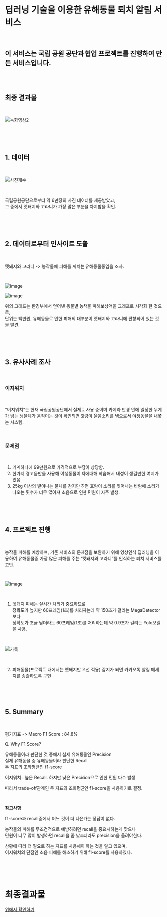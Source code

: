 # **딥러닝 기술을 이용한 유해동물 퇴치 알림  서비스**
<br/>

## __이 서비스는 국립 공원 공단과 협업 프로젝트를 진행하여 만든 서비스입니다.__

<br/><br/>

## 최종 결과물

<br/>

![녹화영상2](https://user-images.githubusercontent.com/86835527/179003224-1beced48-566d-4d08-bf6f-dcead03d5fba.gif)

<br/><br/><br/>

## 1. 데이터

<br/>

![사진개수](https://user-images.githubusercontent.com/86835527/179009760-667f6ed5-0a28-4793-bc4a-d07e4e0be02b.PNG)

<br/>

국립공원공단으로부터 약 6만장의 사진 데이터를 제공받았고,   
그 중에서 멧돼지와 고라니가 가장 많은 부분을 차지함을 확인.

<br/><br/><br/>

## 2. 데이터로부터 인사이트 도출

<br/>

멧돼지와 고라니 -> 농작물에 피해를 끼치는 유해동물종임을 조사.  

<br/>

![image](https://user-images.githubusercontent.com/86611917/175793065-b0c58bc6-4de2-4c05-a2ac-8139d738c12c.png)

![image](https://user-images.githubusercontent.com/86611917/175792831-fd8545de-37ae-4722-bdf6-1c9e994cbd37.png)

위의 그래프는 환경부에서 얻어낸 동물별 농작물 피해보상액을 그래프로 시각화 한 것으로,  
단위는 백만원, 유해동물로 인한 피해의 대부분이 멧돼지와 고라니에 편향되어 있는 것을 발견.

<br/><br/><br/>

## 3. 유사사례 조사

<br/>

### __이지워치__   

<br/>

"이지워치"는 현재 국립공원공단에서 실제로 사용 중이며 카메라 반경 안에 일정한 무게가 넘는 생물체가 움직이는 것이 확인되면 호랑이 울음소리를 냄으로서 야생동물을 내쫓는 시스템.

<br/>

### __문제점__   

<br/>

1. 기계하나에 99만원으로 가격적으로 부담이 상당함.  
2. 한가지 경고음만을 사용해 야생동물이 이에대해 학습해서 내성이 생길만한 여지가 있음
3. 25kg 이상의 열이나는 물체를 감지만 하면 호랑이 소리를 짖어내는 바람에 소리가 나오는 횟수가 너무 많아져 소음으로 인한 민원이 자주 발생.

<br/><br/><br/>

## 4. 프로젝트 진행

<br/>

농작물 피해를 예방하며, 기존 서비스의 문제점을 보완하기 위해 영상인식 딥러닝을 이용하여 유해동물중 가장 많은 피해를 주는 “멧돼지와 고라니”를 인식하는 퇴치 서비스를 고안.

<br/>

![image](https://user-images.githubusercontent.com/86611917/175793241-c6217fe1-9244-4ecc-b33c-7fb664d4a689.png)
 
<br/>

1. 멧돼지 피해는 실시간 처리가 중요하므로  
정확도가 높지만 60프레임(1초)를 처리하는데 약 150초가 걸리는 MegaDetector보다  
정확도가 조금 낮더라도 60프레임(1초)를 처리하는데 약 0.9초가 걸리는 Yolo모델을 사용.

<br/>

![카톡](https://user-images.githubusercontent.com/86835527/179016479-e3c7433c-c0a0-4fac-b4c9-e4d92f08fb4a.PNG)

<br/>

2. 피해동물(프로젝트 내에서는 멧돼지만 우선 적용) 감지가 되면 카카오톡 알림 메세지를 송출하도록 구현

<br/><br/><br/>
 
## 5. Summary

<br/>

평가지표 -> Macro F1 Score : 84.8%

Q. Why F1 Score?  

유해동물이라 판단한 것 중에서 실제 유해동물인 Precision  
실제 유해동물 중 유해동물이라 판단한 Recall  
두 지표의 조화평균인 f1-score

이지워치 : 높은 Recall. 하지만 낮은 Precision으로 인한 민원 다수 발생

따라서 trade-off관계인 두 지표의 조화평균인 f1-score을 사용하기로 결정.

<br/>

__참고사항__  

f1-score과 recall중에서 어느 것이 더 나은가는 정답이 없다.  

농작물의 피해를 무조건적으로 예방하려면 recall을 중요시하는게 맞으나  
민원이 너무 많이 발생하면 recall을 좀 낮추더라도 precision을 올려야한다.

상황에 따라 더 필요로 하는 지표를 사용해야 하는 것을 알고 있으며,  
이지워치의 단점인 소음 피해를 해소하기 위해 f1-score를 사용하였다.

<br/><br/><br/>

# 최종결과물
[위에서 확인하기](#딥러닝-기술을-이용한-유해동물-퇴치-알림-서비스)